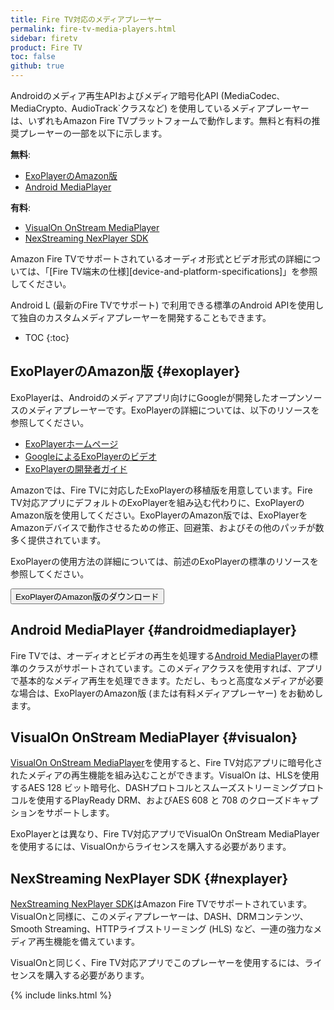 ```yaml
---
title: Fire TV対応のメディアプレーヤー
permalink: fire-tv-media-players.html
sidebar: firetv
product: Fire TV
toc: false
github: true
---
```


Androidのメディア再生APIおよびメディア暗号化API (MediaCodec`、`MediaCrypto`、`AudioTrack`クラスなど) を使用しているメディアプレーヤーは、いずれもAmazon Fire TVプラットフォームで動作します。無料と有料の推奨プレーヤーの一部を以下に示します。

**無料**:

*  [ExoPlayerのAmazon版](../fire-tv-media-players.md#exoplayer)
*  [Android MediaPlayer](../fire-tv-media-players.md#androidmediaplayer)

**有料**:

*  [VisualOn OnStream MediaPlayer](../fire-tv-media-players.md#visualon)
*  [NexStreaming NexPlayer SDK](../fire-tv-media-players.md#nexplayer)

Amazon Fire TVでサポートされているオーディオ形式とビデオ形式の詳細については、「[Fire TV端末の仕様][device-and-platform-specifications]」を参照してください。

Android L (最新のFire TVでサポート) で利用できる標準のAndroid APIを使用して独自のカスタムメディアプレーヤーを開発することもできます。

* TOC
{:toc}

## ExoPlayerのAmazon版 {#exoplayer}

ExoPlayerは、Androidのメディアアプリ向けにGoogleが開発したオープンソースのメディアプレーヤーです。ExoPlayerの詳細については、以下のリソースを参照してください。

*  [ExoPlayerホームページ](https://developer.android.com/guide/topics/media/exoplayer.html)
*  [GoogleによるExoPlayerのビデオ](https://www.youtube.com/watch?v=6VjF638VObA)
*  [ExoPlayerの開発者ガイド](http://google.github.io/ExoPlayer/guide.html)

Amazonでは、Fire TVに対応したExoPlayerの移植版を用意しています。Fire TV対応アプリにデフォルトのExoPlayerを組み込む代わりに、ExoPlayerのAmazon版を使用してください。ExoPlayerのAmazon版では、ExoPlayerをAmazonデバイスで動作させるための修正、回避策、およびその他のパッチが数多く提供されています。

ExoPlayerの使用方法の詳細については、前述のExoPlayerの標準のリソースを参照してください。

<a href="https://github.com/amzn/exoplayer-amazon-port"><button class="feedbackButton">ExoPlayerのAmazon版のダウンロード</button></a>

## Android MediaPlayer {#androidmediaplayer}

Fire TVでは、オーディオとビデオの再生を処理する[Android MediaPlayer](https://developer.android.com/reference/android/media/MediaPlayer.html)の標準のクラスがサポートされています。このメディアクラスを使用すれば、アプリで基本的なメディア再生を処理できます。ただし、もっと高度なメディアが必要な場合は、ExoPlayerのAmazon版 (または有料メディアプレーヤー) をお勧めします。

## VisualOn OnStream MediaPlayer {#visualon}

[VisualOn OnStream MediaPlayer](http://visualon.com/onstream-mediaplayer)を使用すると、Fire TV対応アプリに暗号化されたメディアの再生機能を組み込むことができます。VisualOn は、HLSを使用するAES 128 ビット暗号化、DASHプロトコルとスムーズストリーミングプロトコルを使用するPlayReady DRM、およびAES 608 と 708 のクローズドキャプションをサポートします。

ExoPlayerとは異なり、Fire TV対応アプリでVisualOn OnStream MediaPlayerを使用するには、VisualOnからライセンスを購入する必要があります。

## NexStreaming NexPlayer SDK {#nexplayer}

[NexStreaming NexPlayer SDK](http://www.nexstreaming.com/index.php)はAmazon Fire TVでサポートされています。VisualOnと同様に、このメディアプレーヤーは、DASH、DRMコンテンツ、Smooth Streaming、HTTPライブストリーミング (HLS) など、一連の強力なメディア再生機能を備えています。

VisualOnと同じく、Fire TV対応アプリでこのプレーヤーを使用するには、ライセンスを購入する必要があります。

{% include links.html %}
